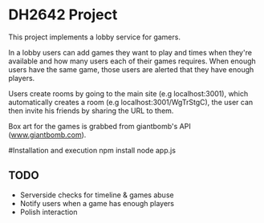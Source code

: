 # DH2642 Project
This project implements a lobby service for gamers.

In a lobby users can add games they want to play and times when they're available and how many users each of their games requires. When enough users have the same game, those users are alerted that they have enough players.

Users create rooms by going to the main site (e.g localhost:3001), which automatically creates a room (e.g localhost:3001/WgTrStgC), the user can then invite his friends by sharing the URL to them.

Box art for the games is grabbed from giantbomb's API (www.giantbomb.com). 

#Installation and execution
    npm install
    node app.js

## TODO
* Serverside checks for timeline & games abuse
* Notify users when a game has enough players
* Polish interaction
